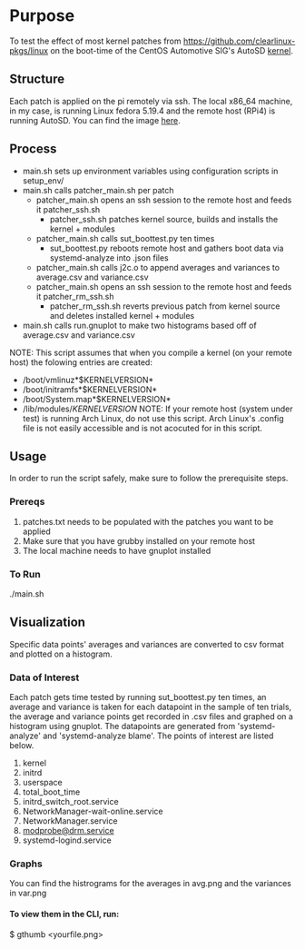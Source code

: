 # Purpose
To test the effect of most kernel patches from https://github.com/clearlinux-pkgs/linux on the boot-time of the CentOS Automotive SIG's AutoSD [kernel](https://gitlab.com/CentOS/automotive/src/kernel/kernel-automotive-9).

## Structure
Each patch is applied on the pi remotely via ssh. The local x86_64 machine, in my case, is running Linux fedora 5.19.4 and the remote host (RPi4) is running AutoSD. You can find the image [here](https://autosd.sig.centos.org/AutoSD-9/nightly/non-sample-images/).

## Process
- main.sh sets up environment variables using configuration scripts in setup_env/
- main.sh calls patcher_main.sh per patch
	- patcher_main.sh opens an ssh session to the remote host and feeds it patcher_ssh.sh
		- patcher_ssh.sh patches kernel source, builds and installs the kernel + modules
	- patcher_main.sh calls sut_boottest.py ten times
		- sut_boottest.py reboots remote host and gathers boot data via systemd-analyze into .json files
	- patcher_main.sh calls j2c.o to append averages and variances to average.csv and variance.csv
	- patcher_main.sh opens an ssh session to the remote host and feeds it patcher_rm_ssh.sh
		- patcher_rm_ssh.sh reverts previous patch from kernel source and deletes installed kernel + modules
- main.sh calls run.gnuplot to make two histograms based off of average.csv and variance.csv

NOTE: This script assumes that when you compile a kernel (on your remote host) the folowing entries are created:
- /boot/vmlinuz*$KERNELVERSION*
- /boot/initramfs*$KERNELVERSION*
- /boot/System.map*$KERNELVERSION*
- /lib/modules/*KERNELVERSION*
NOTE: If your remote host (system under test) is running Arch Linux, do not use this script. Arch Linux's .config file is not easily accessible and is not acocuted for in this script.

## Usage
In order to run the script safely, make sure to follow the prerequisite steps.

### Prereqs
1. patches.txt needs to be populated with the patches you want to be applied
2. Make sure that you have grubby installed on your remote host
3. The local machine needs to have gnuplot installed

### To Run
./main.sh

## Visualization
Specific data points' averages and variances are converted to csv format and plotted on a histogram.

### Data of Interest
Each patch gets time tested by running sut_boottest.py ten times, an average and variance is taken for each datapoint in the sample of ten trials, the average and variance points get recorded in .csv files and graphed on a histogram using gnuplot. The datapoints are generated from 'systemd-analyze' and 'systemd-analyze blame'. The points of interest are listed below.
1. kernel
2. initrd
3. userspace
4. total_boot_time
5. initrd_switch_root.service
6. NetworkManager-wait-online.service
7. NetworkManager.service
8. modprobe@drm.service
9. systemd-logind.service

### Graphs
You can find the histrograms for the averages in avg.png and the variances in var.png

#### To view them in the CLI, run:
$ gthumb <yourfile.png>
